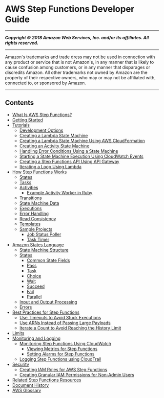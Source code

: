 # AWS Step Functions Developer Guide

-----
*****Copyright &copy; 2018 Amazon Web Services, Inc. and/or its affiliates. All rights reserved.*****

-----
Amazon's trademarks and trade dress may not be used in 
     connection with any product or service that is not Amazon's, 
     in any manner that is likely to cause confusion among customers, 
     or in any manner that disparages or discredits Amazon. All other 
     trademarks not owned by Amazon are the property of their respective
     owners, who may or may not be affiliated with, connected to, or 
     sponsored by Amazon.

-----
## Contents
+ [What Is AWS Step Functions?](welcome.md)
+ [Getting Started](getting-started.md)
+ [Tutorials](tutorials.md)
   + [Development Options](development-options.md)
   + [Creating a Lambda State Machine](tutorial-creating-lambda-state-machine.md)
   + [Creating a Lambda State Machine Using AWS CloudFormation](tutorial-lambda-state-machine-cloudformation.md)
   + [Creating an Activity State Machine](tutorial-creating-activity-state-machine.md)
   + [Handling Error Conditions Using a State Machine](tutorial-handling-error-conditions.md)
   + [Starting a State Machine Execution Using CloudWatch Events](tutorial-cloudwatch-events-target.md)
   + [Creating a Step Functions API Using API Gateway](tutorial-api-gateway.md)
   + [Iterating a Loop Using Lambda](tutorial-create-iterate-pattern-section.md)
+ [How Step Functions Works](how-step-functions-works.md)
   + [States](concepts-states.md)
   + [Tasks](concepts-tasks.md)
   + [Activities](concepts-activities.md)
      + [Example Activity Worker in Ruby](example-ruby-activity-worker.md)
   + [Transitions](concepts-transitions.md)
   + [State Machine Data](concepts-state-machine-data.md)
   + [Executions](concepts-state-machine-executions.md)
   + [Error Handling](concepts-error-handling.md)
   + [Read Consistency](concepts-read-consistency.md)
   + [Templates](concepts-templates.md)
   + [Sample Projects](create-sample-projects.md)
      + [Job Status Poller](job-status-poller-sample.md)
      + [Task Timer](task-timer-sample.md)
+ [Amazon States Language](concepts-amazon-states-language.md)
   + [State Machine Structure](amazon-states-language-state-machine-structure.md)
   + [States](amazon-states-language-states.md)
      + [Common State Fields](amazon-states-language-common-fields.md)
      + [Pass](amazon-states-language-pass-state.md)
      + [Task](amazon-states-language-task-state.md)
      + [Choice](amazon-states-language-choice-state.md)
      + [Wait](amazon-states-language-wait-state.md)
      + [Succeed](amazon-states-language-succeed-state.md)
      + [Fail](amazon-states-language-fail-state.md)
      + [Parallel](amazon-states-language-parallel-state.md)
   + [Input and Output Processing](amazon-states-language-input-output-processing.md)
   + [Errors](amazon-states-language-errors.md)
+ [Best Practices for Step Functions](sfn-best-practices.md)
   + [Use Timeouts to Avoid Stuck Executions](sfn-stuck-execution.md)
   + [Use ARNs Instead of Passing Large Payloads](avoid-exec-failures.md)
   + [Iterate a Count to Avoid Reaching the History Limit](bp-history-limit.md)
+ [Limits](limits.md)
+ [Monitoring and Logging](monitoring-logging.md)
   + [Monitoring Step Functions Using CloudWatch](procedure-cw-metrics.md)
      + [Viewing Metrics for Step Functions](monitoring-using-cloudwatch-console.md)
      + [Setting Alarms for Step Functions](monitoring-using-cloudwatch-console-set-alarm.md)
   + [Logging Step Functions using CloudTrail](procedure-cloud-trail.md)
+ [Security](security.md)
   + [Creating IAM Roles for AWS Step Functions](procedure-create-iam-role.md)
   + [Creating Granular IAM Permissions for Non-Admin Users](concept-create-iam-advanced.md)
+ [Related Step Functions Resources](related-resources.md)
+ [Document History](document-history.md)
+ [AWS Glossary](glossary.md)